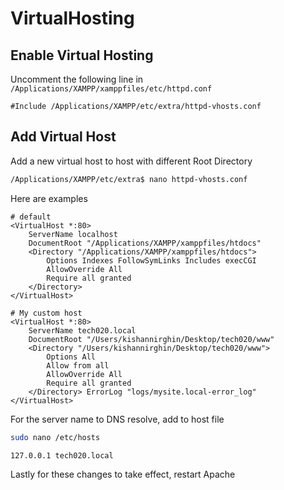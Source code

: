 # VirtualHosting

## Enable Virtual Hosting
Uncomment the following line in `/Applications/XAMPP/xamppfiles/etc/httpd.conf`
```
#Include /Applications/XAMPP/etc/extra/httpd-vhosts.conf
```

## Add Virtual Host
Add a new virtual host to host with different Root Directory
```sh
/Applications/XAMPP/etc/extra$ nano httpd-vhosts.conf
```

Here are examples
```
# default
<VirtualHost *:80>
    ServerName localhost
    DocumentRoot "/Applications/XAMPP/xamppfiles/htdocs"
    <Directory "/Applications/XAMPP/xamppfiles/htdocs">
        Options Indexes FollowSymLinks Includes execCGI
        AllowOverride All
        Require all granted
    </Directory>
</VirtualHost>

# My custom host
<VirtualHost *:80>
    ServerName tech020.local
    DocumentRoot "/Users/kishannirghin/Desktop/tech020/www"
    <Directory "/Users/kishannirghin/Desktop/tech020/www">
        Options All
        Allow from all
        AllowOverride All
        Require all granted
    </Directory> ErrorLog "logs/mysite.local-error_log"
</VirtualHost>
```

For the server name to DNS resolve, add to host file

```sh
sudo nano /etc/hosts
```

```
127.0.0.1 tech020.local
```

Lastly for these changes to take effect, restart Apache
